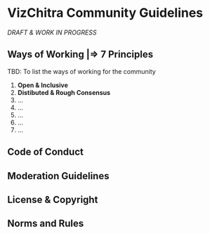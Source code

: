 # VizChitra Community Guidelines

_DRAFT & WORK IN PROGRESS_


## Ways of Working |=> 7 Principles

TBD: To list the ways of working for the community

1. **Open & Inclusive**
2. **Distibuted & Rough Consensus**
3. ...
4. ...
5. ...
6. ...
7. ...

## Code of Conduct

## Moderation Guidelines

## License & Copyright

## Norms and Rules